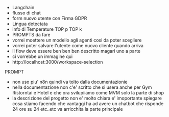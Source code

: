 - Langchain
- flusso di chat 
- form nuovo utente con Firma GDPR
- Lingua detectata
- info di Temperature TOP p TOP k
- PROMPTS da fare
- vorrei moettere un modello agli agenti cosi da poter scegliere
- vorrei poter salvare l'utente come nuovo cliente quando arriva
- il flow deve essere ben ben ben descritto magari uno a parte
- ci vorrebbe un immagine qui 
- http://localhost:3000/workspace-selection


PROMPT

- non uso piu' n8n quindi va tolto dalla documentazionie
- nella documentazione non c'e' scritto che si usera anche per Gym Ristorntai  e Hotel
e che ora svilupiiamo come MVM solo la parte di shop
- la descrizione del progetto non e' molto chiara e' imoportante spiegare cosa stiamo facendo che vantaggi ha ad avere un chatbot che risponde 24 ore su 24 etc..etc va arricchita la parte principale